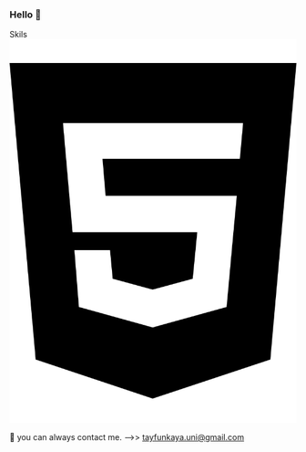 ### Hello 👋

Skils
![sad](https://github.com/TAYFUN-KAYA/Tayfun-Kaya/blob/main/html5-brands.svg)

💬 you can always contact me. -->> tayfunkaya.uni@gmail.com 

